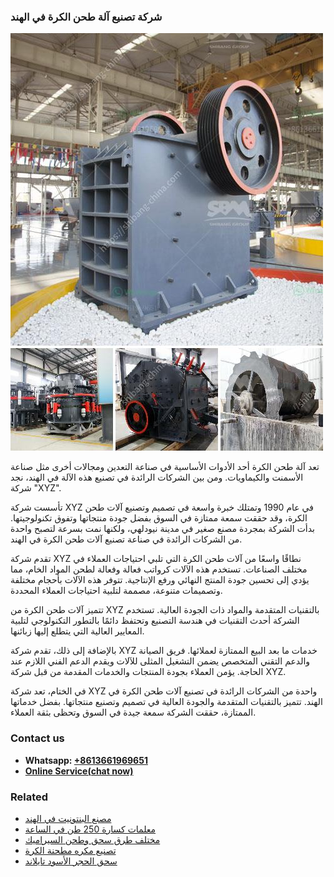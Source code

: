 <h3>شركة تصنيع آلة طحن الكرة في الهند</h3><img src='1701852371.jpg' alt=''><p>تعد آلة طحن الكرة أحد الأدوات الأساسية في صناعة التعدين ومجالات أخرى مثل صناعة الأسمنت والكيماويات. ومن بين الشركات الرائدة في تصنيع هذه الآلة في الهند، نجد شركة "XYZ".</p><p>تأسست شركة XYZ في عام 1990 وتمتلك خبرة واسعة في تصميم وتصنيع آلات طحن الكرة، وقد حققت سمعة ممتازة في السوق بفضل جودة منتجاتها وتفوق تكنولوجيتها. بدأت الشركة بمجردة مصنع صغير في مدينة نيودلهي، ولكنها نمت بسرعة لتصبح واحدة من الشركات الرائدة في صناعة تصنيع آلات طحن الكرة في الهند.</p><p>تقدم شركة XYZ نطاقًا واسعًا من آلات طحن الكرة التي تلبي احتياجات العملاء في مختلف الصناعات. تستخدم هذه الآلات كرواتب فعالة وفعالة لطحن المواد الخام، مما يؤدي إلى تحسين جودة المنتج النهائي ورفع الإنتاجية. تتوفر هذه الآلات بأحجام مختلفة وتصميمات متنوعة، مصممة لتلبية احتياجات العملاء المحددة.</p><p>تتميز آلات طحن الكرة من XYZ بالتقنيات المتقدمة والمواد ذات الجودة العالية. تستخدم الشركة أحدث التقنيات في هندسة التصنيع وتحتفظ دائمًا بالتطور التكنولوجي لتلبية المعايير العالية التي يتطلع إليها زبائنها.</p><p>بالإضافة إلى ذلك، تقدم شركة XYZ خدمات ما بعد البيع الممتازة لعملائها. فريق الصيانة والدعم التقني المتخصص يضمن التشغيل المثلى للآلات ويقدم الدعم الفني اللازم عند الحاجة. يؤمن العملاء بجودة المنتجات والخدمات المقدمة من قبل شركة XYZ.</p><p>في الختام، تعد شركة XYZ واحدة من الشركات الرائدة في تصنيع آلات طحن الكرة في الهند. تتميز بالتقنيات المتقدمة والجودة العالية في تصميم وتصنيع منتجاتها. بفضل خدماتها الممتازة، حققت الشركة سمعة جيدة في السوق وتحظى بثقة العملاء.</p><h3>Contact us</h3><ul><li><strong>Whatsapp:&nbsp;<a href="https://wa.me/8613661969651">+8613661969651</a></strong></li><li><a href="https://swt.shibang-china.com/?git&amp;zhl&amp;شركة تصنيع آلة طحن الكرة في الهند"><strong>Online Service(chat now)</strong></a></li></ul><h3>Related</h3><ul><li><a href='مصنع البنتونيت في الهند.md'>مصنع البنتونيت في الهند</a></li><li><a href='معلمات كسارة 250 طن في الساعة.md'>معلمات كسارة 250 طن في الساعة</a></li><li><a href='مختلف طرق سحق وطحن السيراميك.md'>مختلف طرق سحق وطحن السيراميك</a></li><li><a href='تصنيع مكره مطحنة الكرة.md'>تصنيع مكره مطحنة الكرة</a></li><li><a href='سحق الحجر الأسود تايلاند.md'>سحق الحجر الأسود تايلاند</a></li></ul>